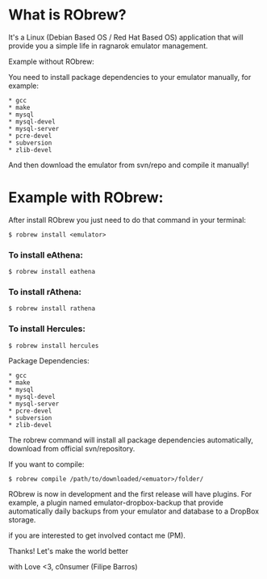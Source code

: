 What is RObrew?
======

It's a Linux (Debian Based OS / Red Hat Based OS) application that will provide you a simple life in ragnarok emulator management.

Example without RObrew:

You need to install package dependencies to your emulator manually, for example:

    * gcc
    * make
    * mysql
    * mysql-devel
    * mysql-server
    * pcre-devel
    * subversion
    * zlib-devel

And then download the emulator from svn/repo and compile it manually!

# Example with RObrew:

After install RObrew you just need to do that command in your terminal:

    $ robrew install <emulator>

### To install eAthena:

    $ robrew install eathena

### To install rAthena:

    $ robrew install rathena

### To install Hercules:

    $ robrew install hercules

Package Dependencies:
 
    * gcc
    * make
    * mysql
    * mysql-devel
    * mysql-server
    * pcre-devel
    * subversion
    * zlib-devel

The robrew command will install all package dependencies automatically, download <emulator> from official svn/repository.

If you want to compile:

    $ robrew compile /path/to/downloaded/<emuator>/folder/

RObrew is now in development and the first release will have plugins. For example, a plugin named emulator-dropbox-backup that provide automatically daily backups from your emulator and database to a DropBox storage.

if you are interested to get involved contact me (PM).

Thanks! Let's make the world better 

with Love <3,
c0nsumer (Filipe Barros)
